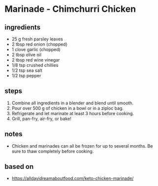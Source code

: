 # Marinade - Chimchurri Chicken

## ingredients

- 25 g fresh parsley leaves
- 2 tbsp red onion (chopped)
- 1 clove garlic (chopped)
- 2 tbsp olive oil
- 2 tbsp red wine vinegar
- 1/8 tsp crushed chillies
- 1/2 tsp sea salt
- 1/2 tsp pepper

## steps

1. Combine all ingredients in a blender and blend until smooth.
2. Pour over  500 g of chicken in a bowl or in a ziploc bag.
3. Refrigerate and let marinate at least 3 hours before cooking.
4. Grill, pan-fry, air-fry, or bake!

## notes

- Chicken and marinades can all be frozen for up to several months. Be sure to thaw completely before cooking.

## based on

- https://alldayidreamaboutfood.com/keto-chicken-marinade/
